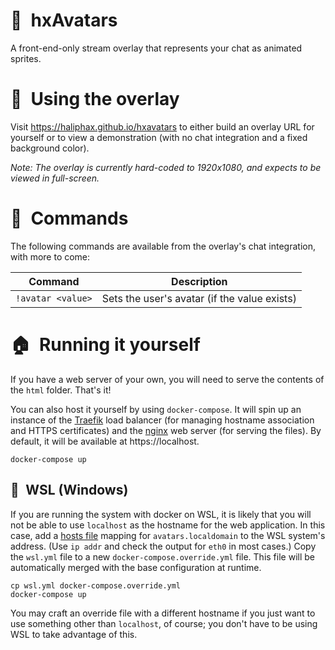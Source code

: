 # 👾 hxAvatars

A front-end-only stream overlay that represents your chat as animated sprites.

# 🎥 Using the overlay

Visit https://haliphax.github.io/hxavatars to either build an overlay URL for
yourself or to view a demonstration (with no chat integration and a fixed
background color).

_Note: The overlay is currently hard-coded to 1920x1080, and expects to be
viewed in full-screen._

# 🎲 Commands

The following commands are available from the overlay's chat integration, with
more to come:

| Command | Description |
|---|---|
| `!avatar <value>` | Sets the user's avatar (if the value exists) |

# 🏠 Running it yourself

If you have a web server of your own, you will need to serve the contents of
the `html` folder. That's it!

You can also host it yourself by using `docker-compose`. It will spin up an
instance of the [Traefik] load balancer (for managing hostname association
and HTTPS certificates) and the [nginx] web server (for serving the files).
By default, it will be available at https://localhost.

```shell
docker-compose up
```

## 🐧 WSL (Windows)

If you are running the system with docker on WSL, it is likely that you will
not be able to use `localhost` as the hostname for the web application. In this
case, add a [hosts file] mapping for `avatars.localdomain` to the WSL system's
address. (Use `ip addr` and check the output for `eth0` in most cases.) Copy
the `wsl.yml` file to a new `docker-compose.override.yml` file. This file will
be automatically merged with the base configuration at runtime.

```shell
cp wsl.yml docker-compose.override.yml
docker-compose up
```

You may craft an override file with a different hostname if you just want to
use something other than `localhost`, of course; you don't have to be using WSL
to take advantage of this.


[hosts file]: https://www.freecodecamp.org/news/how-to-find-and-edit-a-windows-hosts-file/
[nginx]: https://nginx.org
[Traefik]: https://traefik.io

